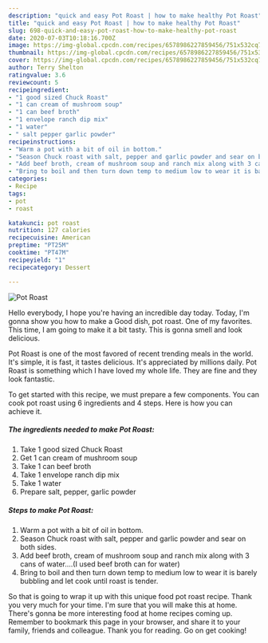```yaml
---
description: "quick and easy Pot Roast | how to make healthy Pot Roast"
title: "quick and easy Pot Roast | how to make healthy Pot Roast"
slug: 698-quick-and-easy-pot-roast-how-to-make-healthy-pot-roast
date: 2020-07-03T10:18:16.700Z
image: https://img-global.cpcdn.com/recipes/6578986227859456/751x532cq70/pot-roast-recipe-main-photo.jpg
thumbnail: https://img-global.cpcdn.com/recipes/6578986227859456/751x532cq70/pot-roast-recipe-main-photo.jpg
cover: https://img-global.cpcdn.com/recipes/6578986227859456/751x532cq70/pot-roast-recipe-main-photo.jpg
author: Terry Shelton
ratingvalue: 3.6
reviewcount: 5
recipeingredient:
- "1 good sized Chuck Roast"
- "1 can cream of mushroom soup"
- "1 can beef broth"
- "1 envelope ranch dip mix"
- "1 water"
- " salt pepper garlic powder"
recipeinstructions:
- "Warm a pot with a bit of oil in bottom."
- "Season Chuck roast with salt, pepper and garlic powder and sear on both sides."
- "Add beef broth, cream of mushroom soup and ranch mix along with 3 cans of water....(I used beef broth can for water)"
- "Bring to boil and then turn down temp to medium low to wear it is barely bubbling and let cook until roast is tender."
categories:
- Recipe
tags:
- pot
- roast

katakunci: pot roast 
nutrition: 127 calories
recipecuisine: American
preptime: "PT25M"
cooktime: "PT47M"
recipeyield: "1"
recipecategory: Dessert

---
```



![Pot Roast](https://img-global.cpcdn.com/recipes/6578986227859456/751x532cq70/pot-roast-recipe-main-photo.jpg)

Hello everybody, I hope you're having an incredible day today. Today, I'm gonna show you how to make a Good dish, pot roast. One of my favorites. This time, I am going to make it a bit tasty. This is gonna smell and look delicious.



Pot Roast is one of the most favored of recent trending meals in the world. It's simple, it is fast, it tastes delicious. It's appreciated by millions daily. Pot Roast is something which I have loved my whole life. They are fine and they look fantastic.


To get started with this recipe, we must prepare a few components. You can cook pot roast using 6 ingredients and 4 steps. Here is how you can achieve it.

<!--inarticleads1-->

##### The ingredients needed to make Pot Roast:

1. Take 1 good sized Chuck Roast
1. Get 1 can cream of mushroom soup
1. Take 1 can beef broth
1. Take 1 envelope ranch dip mix
1. Take 1 water
1. Prepare  salt, pepper, garlic powder




<!--inarticleads2-->

##### Steps to make Pot Roast:

1. Warm a pot with a bit of oil in bottom.
1. Season Chuck roast with salt, pepper and garlic powder and sear on both sides.
1. Add beef broth, cream of mushroom soup and ranch mix along with 3 cans of water....(I used beef broth can for water)
1. Bring to boil and then turn down temp to medium low to wear it is barely bubbling and let cook until roast is tender.




So that is going to wrap it up with this unique food pot roast recipe. Thank you very much for your time. I'm sure that you will make this at home. There's gonna be more interesting food at home recipes coming up. Remember to bookmark this page in your browser, and share it to your family, friends and colleague. Thank you for reading. Go on get cooking!
